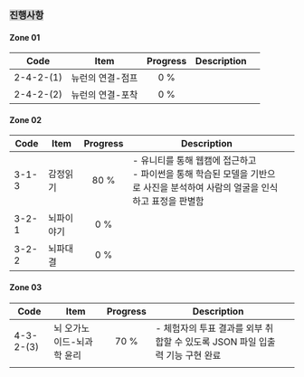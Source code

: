 ### <span style="background:lightgray">진행사항</span>

#### Zone 01

| Code      | Item      | Progress | Description |     |
| --------- | --------- | :------: | ----------- | --- |
| 2-4-2-(1) | 뉴런의 연결-점프 |   0 %    |             |     |
| 2-4-2-(2) | 뉴런의 연결-포착 |   0 %    |             |     |
#### Zone 02

| Code  | Item  | Progress | Description                                                                 |     |
| ----- | ----- | :------: | --------------------------------------------------------------------------- | --- |
| 3-1-3 | 감정읽기  |   80 %   | - 유니티를 통해 웹캠에 접근하고 <br>- 파이썬을 통해 학습된 모델을 기반으로 사진을 분석하여 사람의 얼굴을 인식하고 표정을 판별함 |     |
| 3-2-1 | 뇌파이야기 |   0 %    |                                                                             |     |
| 3-2-2 | 뇌파대결  |   0 %    |                                                                             |     |
#### Zone 03

| Code      | Item           | Progress | Description                                     |     |
| --------- | -------------- | :------: | ----------------------------------------------- | --- |
| 4-3-2-(3) | 뇌 오가노이드-뇌과학 윤리 |   70 %   | - 체험자의 투표 결과를 외부 취합할 수 있도록 JSON 파일 입출력 기능 구현 완료 |     |
|           |                |          |                                                 |     |

